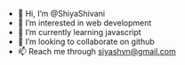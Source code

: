 - 👋 Hi, I’m @ShiyaShivani
- 👀 I’m interested in web development
- 🌱 I’m currently learning javascript
- 💞️ I’m looking to collaborate on github
- 📫 Reach me through siyashvn@gmail.com

<!---
ShiyaShivani/ShiyaShivani is a ✨ special ✨ repository because its `README.md` (this file) appears on your GitHub profile.
You can click the Preview link to take a look at your changes.
--->
